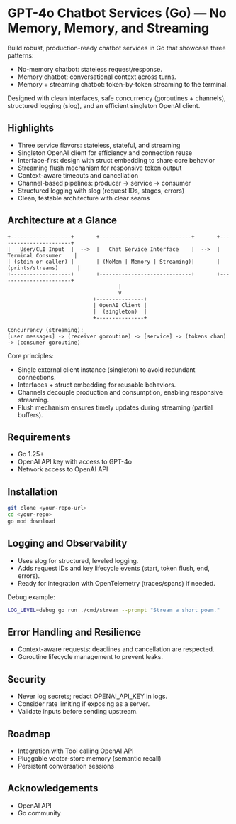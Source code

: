 # GPT-4o Chatbot Services (Go) — No Memory, Memory, and Streaming
Build robust, production-ready chatbot services in Go that showcase three patterns:
- No-memory chatbot: stateless request/response.
- Memory chatbot: conversational context across turns.
- Memory + streaming chatbot: token-by-token streaming to the terminal.

Designed with clean interfaces, safe concurrency (goroutines + channels), structured logging (slog), and an efficient singleton OpenAI client.
## Highlights
- Three service flavors: stateless, stateful, and streaming
- Singleton OpenAI client for efficiency and connection reuse
- Interface-first design with struct embedding to share core behavior
- Streaming flush mechanism for responsive token output
- Context-aware timeouts and cancellation
- Channel-based pipelines: producer → service → consumer
- Structured logging with slog (request IDs, stages, errors)
- Clean, testable architecture with clear seams

## Architecture at a Glance
``` text
+-------------------+       +-----------------------------+       +-----------------------+
|   User/CLI Input  |  -->  |   Chat Service Interface    |  -->  |  Terminal Consumer    |
| (stdin or caller) |       | (NoMem | Memory | Streaming)|       | (prints/streams)      |
+-------------------+       +-----------------------------+       +-----------------------+
                                   |
                                   v
                           +---------------+
                           | OpenAI Client |
                           |  (singleton)  |
                           +---------------+

Concurrency (streaming):
[user messages] -> (receiver goroutine) -> [service] -> (tokens chan) -> (consumer goroutine)
```
Core principles:
- Single external client instance (singleton) to avoid redundant connections.
- Interfaces + struct embedding for reusable behaviors.
- Channels decouple production and consumption, enabling responsive streaming.
- Flush mechanism ensures timely updates during streaming (partial buffers).

## Requirements
- Go 1.25+
- OpenAI API key with access to GPT-4o
- Network access to OpenAI API

## Installation
``` bash
git clone <your-repo-url>
cd <your-repo>
go mod download
```
## Logging and Observability
- Uses slog for structured, leveled logging.
- Adds request IDs and key lifecycle events (start, token flush, end, errors).
- Ready for integration with OpenTelemetry (traces/spans) if needed.

Debug example:
``` bash
LOG_LEVEL=debug go run ./cmd/stream --prompt "Stream a short poem."
```
## Error Handling and Resilience
- Context-aware requests: deadlines and cancellation are respected.
- Goroutine lifecycle management to prevent leaks.

## Security
- Never log secrets; redact OPENAI_API_KEY in logs.
- Consider rate limiting if exposing as a server.
- Validate inputs before sending upstream.

## Roadmap
- Integration with Tool calling OpenAI API 
- Pluggable vector-store memory (semantic recall)
- Persistent conversation sessions


## Acknowledgements
- OpenAI API
- Go community
